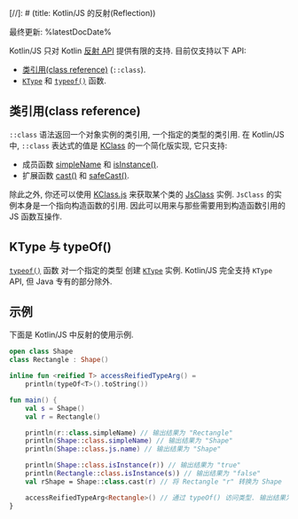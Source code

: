 [//]: # (title: Kotlin/JS 的反射(Reflection))

最终更新: %latestDocDate%

Kotlin/JS 只对 Kotlin [反射 API](reflection.md) 提供有限的支持.
目前仅支持以下 API:
* [类引用(class reference)](reflection.md#class-references) (`::class`).
* [`KType`](https://kotlinlang.org/api/latest/jvm/stdlib/kotlin.reflect/-k-type/) 和 [`typeof()`](https://kotlinlang.org/api/latest/jvm/stdlib/kotlin.reflect/type-of.html) 函数.

## 类引用(class reference)

`::class` 语法返回一个对象实例的类引用, 一个指定的类型的类引用.
在 Kotlin/JS 中, `::class` 表达式的值是
[KClass](https://kotlinlang.org/api/latest/jvm/stdlib/kotlin.reflect/-k-class/)
的一个简化版实现, 它只支持:
* 成员函数 [simpleName](https://kotlinlang.org/api/latest/jvm/stdlib/kotlin.reflect/-k-class/simple-name.html)
和 [isInstance()](https://kotlinlang.org/api/latest/jvm/stdlib/kotlin.reflect/-k-class/is-instance.html).
* 扩展函数 [cast()](https://kotlinlang.org/api/latest/jvm/stdlib/kotlin.reflect/cast.html)
和 [safeCast()](https://kotlinlang.org/api/latest/jvm/stdlib/kotlin.reflect/safe-cast.html).

除此之外, 你还可以使用 [KClass.js](https://kotlinlang.org/api/latest/jvm/stdlib/kotlin.js/js.html)
来获取某个类的 [JsClass](https://kotlinlang.org/api/latest/jvm/stdlib/kotlin.js/-js-class/index.html) 实例.
`JsClass` 的实例本身是一个指向构造函数的引用.
因此可以用来与那些需要用到构造函数引用的 JS 函数互操作.

## KType 与 typeOf()

[`typeof()`](https://kotlinlang.org/api/latest/jvm/stdlib/kotlin.reflect/type-of.html) 函数
对一个指定的类型 创建 [`KType`](https://kotlinlang.org/api/latest/jvm/stdlib/kotlin.reflect/-k-type/) 实例.
Kotlin/JS 完全支持 `KType` API, 但 Java 专有的部分除外.

## 示例

下面是 Kotlin/JS 中反射的使用示例.

```kotlin
open class Shape
class Rectangle : Shape()

inline fun <reified T> accessReifiedTypeArg() =
    println(typeOf<T>().toString())

fun main() {
    val s = Shape()
    val r = Rectangle()

    println(r::class.simpleName) // 输出结果为 "Rectangle"
    println(Shape::class.simpleName) // 输出结果为 "Shape"
    println(Shape::class.js.name) // 输出结果为 "Shape"

    println(Shape::class.isInstance(r)) // 输出结果为 "true"
    println(Rectangle::class.isInstance(s)) // 输出结果为 "false"
    val rShape = Shape::class.cast(r) // 将 Rectangle "r" 转换为 Shape

    accessReifiedTypeArg<Rectangle>() // 通过 typeOf() 访问类型. 输出结果为 "Rectangle"
}
```

